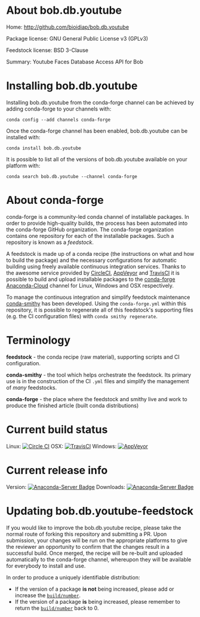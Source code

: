 About bob.db.youtube
====================

Home: http://github.com/bioidiap/bob.db.youtube

Package license: GNU General Public License v3 (GPLv3)

Feedstock license: BSD 3-Clause

Summary: Youtube Faces Database Access API for Bob



Installing bob.db.youtube
=========================

Installing bob.db.youtube from the conda-forge channel can be achieved by adding conda-forge to your channels with:

```
conda config --add channels conda-forge
```

Once the conda-forge channel has been enabled, bob.db.youtube can be installed with:

```
conda install bob.db.youtube
```

It is possible to list all of the versions of bob.db.youtube available on your platform with:

```
conda search bob.db.youtube --channel conda-forge
```


About conda-forge
=================

conda-forge is a community-led conda channel of installable packages.
In order to provide high-quality builds, the process has been automated into the
conda-forge GitHub organization. The conda-forge organization contains one repository 
for each of the installable packages. Such a repository is known as a *feedstock*.

A feedstock is made up of a conda recipe (the instructions on what and how to build
the package) and the necessary configurations for automatic building using freely
available continuous integration services. Thanks to the awesome service provided by
[CircleCI](https://circleci.com/), [AppVeyor](http://www.appveyor.com/)
and [TravisCI](https://travis-ci.org/) it is possible to build and upload installable
packages to the [conda-forge](https://anaconda.org/conda-forge)
[Anaconda-Cloud](http://docs.anaconda.org/) channel for Linux, Windows and OSX respectively.

To manage the continuous integration and simplify feedstock maintenance
[conda-smithy](http://github.com/conda-forge/conda-smithy) has been developed.
Using the ``conda-forge.yml`` within this repository, it is possible to regenerate all of
this feedstock's supporting files (e.g. the CI configuration files) with ``conda smithy regenerate``.


Terminology
===========

**feedstock** - the conda recipe (raw material), supporting scripts and CI configuration.

**conda-smithy** - the tool which helps orchestrate the feedstock.
                   Its primary use is in the construction of the CI ``.yml`` files
                   and simplify the management of *many* feedstocks.

**conda-forge** - the place where the feedstock and smithy live and work to
                  produce the finished article (built conda distributions)

Current build status
====================
Linux: [![Circle CI](https://circleci.com/gh/conda-forge/bob.db.youtube-feedstock.svg?style=svg)](https://circleci.com/gh/conda-forge/bob.db.youtube-feedstock)
OSX: [![TravisCI](https://travis-ci.org/conda-forge/bob.db.youtube-feedstock.svg?branch=master)](https://travis-ci.org/conda-forge/bob.db.youtube-feedstock) 
Windows: [![AppVeyor](https://ci.appveyor.com/api/projects/status/github/conda-forge/bob.db.youtube-feedstock?svg=True)](https://ci.appveyor.com/project/conda-forge/bob.db.youtube-feedstock/branch/master)

Current release info
====================
Version: [![Anaconda-Server Badge](https://anaconda.org/conda-forge/bob.db.youtube/badges/version.svg)](https://anaconda.org/conda-forge/bob.db.youtube)
Downloads: [![Anaconda-Server Badge](https://anaconda.org/conda-forge/bob.db.youtube/badges/downloads.svg)](https://anaconda.org/conda-forge/bob.db.youtube)


Updating bob.db.youtube-feedstock
=================================

If you would like to improve the bob.db.youtube recipe, please take the normal
route of forking this repository and submitting a PR. Upon submission, your changes will
be run on the appropriate platforms to give the reviewer an opportunity to confirm that the
changes result in a successful build. Once merged, the recipe will be re-built and uploaded
automatically to the conda-forge channel, whereupon they will be available for everybody to
install and use.

In order to produce a uniquely identifiable distribution:
 * If the version of a package **is not** being increased, please add or increase
   the [``build/number``](http://conda.pydata.org/docs/building/meta-yaml.html#build-number-and-string). 
 * If the version of a package **is** being increased, please remember to return
   the [``build/number``](http://conda.pydata.org/docs/building/meta-yaml.html#build-number-and-string)
   back to 0.
